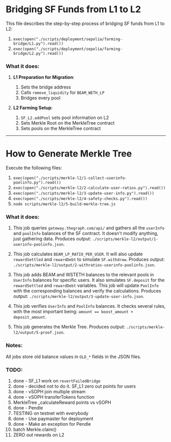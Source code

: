 # Bridging SF Funds from L1 to L2

This file describes the step-by-step process of bridging SF funds from L1 to L2:

1. `exec(open("./scripts/deployment/sepolia/farming-bridge/L1.py").read())`
2. `exec(open("./scripts/deployment/sepolia/farming-bridge/L2.py").read())`

### What it does:
1. **L1 Preparation for Migration**:
   1. Sets the bridge address
   2. Calls `remove_liquidity` for `BEAM_WETH_LP`
   3. Bridges every pool

2. **L2 Farming Setup**:
   1. `SF_L2.addPool` sets pool information on L2
   2. Sets Merkle Root on the MerkleTree contract
   3. Sets pools on the MerkleTree contract

---

# How to Generate Merkle Tree

Execute the following files:

1. `exec(open("./scripts/merkle-l2/1-collect-userinfo-poolinfo.py").read())`
2. `exec(open("./scripts/merkle-l2/2-calculate-user-ratios.py").read())`
3. `exec(open("./scripts/merkle-l2/3-update-user-info.py").read())`
4. `exec(open("./scripts/merkle-l2/4-safety-checks.py").read())`
5. `node scripts/merkle-l2/5-build-merkle-tree.js`

### What it does:
1. This job queries `gateway.thegraph.com/api/` and gathers all the `userInfo` and `poolInfo` balances of the SF contract. It doesn't modify anything, just gathering data. Produces output: `./scripts/merkle-l2/output/1-userinfo-poolinfo.json`.
   
2. This job calculates `BEAM_LP_RATIO_PER_USER`. It will also update `rewardSettled` and `rewardDebt` to simulate `SF.withdraw`. Produces output: `./scripts/merkle-l2/output/2-withratios-userinfo-poolinfo.json`.

3. This job adds BEAM and WSTETH balances to the relevant pools in `UserInfo` balances for specific users. It also simulates `SF.deposit` for the `rewardSettled` and `rewardDebt` variables. This job will update `PoolInfo` with the corresponding balances and verify the calculations. Produces output: `./scripts/merkle-l2/output/3-update-user-info.json`.

4. This job verifies `UserInfo` and `PoolInfo` balances. It checks several rules, with the most important being: `amount == boost_amount + deposit_amount`.

5. This job generates the Merkle Tree. Produces output: `./scripts/merkle-l2/output/5-proof.json`.

### Notes:
All jobs store old balance values in `OLD_*` fields in the JSON files.




### TODO:
1. done - SF_L1 work on `revertFailedBridge`
2. done - decided not to do it. SF_L1 zero out points for users
3. done - vSOPH join multiple stream
4. done - vSOPH transferTokens function 
5. MerkleTree _calculateReward points vs vSOPH
6. done - Pendle
7. TESTING on testnet with everybody
8. done - Use paymaster for deployment 
9.  done - Make an exception for Pendle
10. batch Merkle.claim()
11. ZERO out rewards on L2